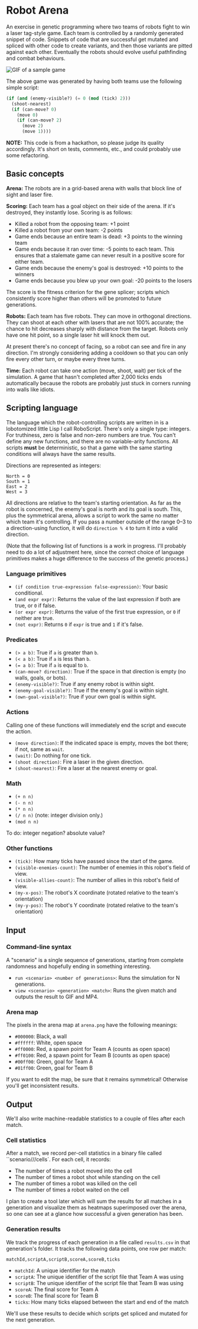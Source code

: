 # Robot Arena

An exercise in genetic programming where two teams of robots fight to win a laser tag-style game. Each team is
controlled by a randomly generated snippet of code. Snippets of code that are successful get mutated and spliced with
other code to create variants, and then those variants are pitted against each other. Eventually the robots should
evolve useful pathfinding and combat behaviours.

![GIF of a sample game](./example_game.gif)

The above game was generated by having both teams use the following simple script:
```lisp
(if (and (enemy-visible?) (= 0 (mod (tick) 2)))
  (shoot-nearest)
  (if (can-move? 0)
    (move 0)
    (if (can-move? 2)
      (move 2)
      (move 1))))
```

**NOTE:** This code is from a hackathon, so please judge its quality accordingly. It's short on tests, comments, etc.,
and could probably use some refactoring.

## Basic concepts

**Arena:** The robots are in a grid-based arena with walls that block line of sight and laser fire.

**Scoring:** Each team has a goal object on their side of the arena. If it's destroyed, they instantly lose. Scoring
is as follows:

* Killed a robot from the opposing team: +1 point
* Killed a robot from your own team: -2 points
* Game ends because an entire team is dead: +3 points to the winning team
* Game ends because it ran over time: -5 points to each team. This ensures that a stalemate game can never result in a positive score for either team.
* Game ends because the enemy's goal is destroyed: +10 points to the winners
* Game ends because you blew up your own goal: -20 points to the losers

The score is the fitness criterion for the gene splicer; scripts which consistently score higher than others will be
promoted to future generations.

**Robots:** Each team has five robots. They can move in orthogonal directions. They can shoot at each other with lasers
that are not 100% accurate; the chance to hit decreases sharply with distance from the target. Robots only have one hit
point, so a single laser hit will knock them out.

At present there's no concept of facing, so a robot can see and fire in any direction. I'm strongly considering adding
a cooldown so that you can only fire every other turn, or maybe every three turns.

**Time:** Each robot can take one action (move, shoot, wait) per tick of the simulation. A game that hasn't completed
after 2,000 ticks ends automatically because the robots are probably just stuck in corners running into walls like
idiots.

## Scripting language

The language which the robot-controlling scripts are written in is a lobotomized little Lisp I call RoboScript. There's
only a single type: integers. For truthiness, zero is false and non-zero numbers are true. You can't define any new
functions, and there are no variable-arity functions. All scripts **must** be deterministic, so that a game with the
same starting conditions will always have the same results.

Directions are represented as integers:

```
North = 0
South = 1
East = 2
West = 3
```

All directions are relative to the team's starting orientation. As far as the robot is concerned, the enemy's goal is
north and its goal is south. This, plus the symmetrical arena, allows a script to work the same no matter which team
it's controlling. If you pass a number outside of the range 0–3 to a direction-using function, it will do `direction %
4` to turn it into a valid direction.

(Note that the following list of functions is a work in progress. I'll probably need to do a lot of adjustment here,
since the correct choice of language primitives makes a huge difference to the success of the genetic process.)

### Language primitives

* `(if condition true-expression false-expression)`: Your basic conditional.
* `(and expr expr)`: Returns the value of the last expression if both are true, or `0` if false.
* `(or expr expr)`: Returns the value of the first true expression, or `0` if neither are true.
* `(not expr)`: Returns `0` if `expr` is true and `1` if it's false.

### Predicates

* `(> a b)`: True if `a` is greater than `b`.
* `(< a b)`: True if `a` is less than `b`.
* `(= a b)`: True if `a` is equal to `b`.
* `(can-move? direction)`: True if the space in that direction is empty (no walls, goals, or bots).
* `(enemy-visible?)`: True if any enemy robot is within sight.
* `(enemy-goal-visible?)`: True if the enemy's goal is within sight.
* `(own-goal-visible?)`: True if your own goal is within sight.

### Actions

Calling one of these functions will immediately end the script and execute the action.

* `(move direction)`: If the indicated space is empty, moves the bot there; if not, same as `wait`.
* `(wait)`: Do nothing for one tick.
* `(shoot direction)`: Fire a laser in the given direction.
* `(shoot-nearest)`: Fire a laser at the nearest enemy or goal.

### Math

* `(+ n n)`
* `(- n n)`
* `(* n n)`
* `(/ n n)`  (note: integer division only.)
* `(mod n n)`

To do: integer negation? absolute value?

### Other functions

* `(tick)`: How many ticks have passed since the start of the game.
* `(visible-enemies-count)`: The number of enemies in this robot's field of view.
* `(visible-allies-count)`: The number of allies in this robot's field of view.
* `(my-x-pos)`: The robot's X coordinate (rotated relative to the team's orientation)
* `(my-y-pos)`: The robot's Y coordinate (rotated relative to the team's orientation)

## Input

### Command-line syntax

A "scenario" is a single sequence of generations, starting from complete randomness and hopefully ending in something interesting.

* `run <scenario> <number of generations>`: Runs the simulation for N generations.
* `view <scenario> <generation> <match>`: Runs the given match and outputs the result to GIF and MP4.

### Arena map

The pixels in the arena map at `arena.png` have the following meanings:

* `#000000`: Black, a wall
* `#ffffff`: White, open space
* `#ff0000`: Red, a spawn point for Team A (counts as open space)
* `#ff0100`: Red, a spawn point for Team B (counts as open space)
* `#00ff00`: Green, goal for Team A
* `#01ff00`: Green, goal for Team B

If you want to edit the map, be sure that it remains symmetrical! Otherwise you'll get inconsistent results.

## Output

We'll also write machine-readable statistics to a couple of files after each match.

### Cell statistics

After a match, we record per-cell statistics in a binary file called ``scenario/<name>/<gen>/cells`. For each cell, it records:
* The number of times a robot moved into the cell
* The number of times a robot shot while standing on the cell
* The number of times a robot was killed on the cell
* The number of times a robot waited on the cell

I plan to create a tool later which will sum the results for all matches in a generation and visualize them as heatmaps
superimposed over the arena, so one can see at a glance how successful a given generation has been.

### Generation results

We track the progress of each generation in a file called `results.csv` in that generation's folder. It tracks the
following data points, one row per match:

`matchId,scriptA,scriptB,scoreA,scoreB,ticks`

* `matchId`: A unique identifier for the match
* `scriptA`: The unique identifier of the script file that Team A was using
* `scriptB`: The unique identifier of the script file that Team B was using
* `scoreA`: The final score for Team A
* `scoreB`: The final score for Team B
* `ticks`: How many ticks elapsed between the start and end of the match

We'll use these results to decide which scripts get spliced and mutated for the next generation.
